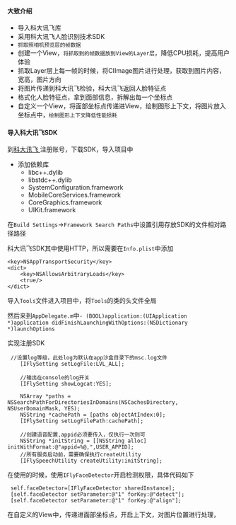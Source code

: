 #### 大致介绍

* 导入科大讯飞库
* 采用科大讯飞人脸识别技术SDK
* `抓取照相机预览层的帧数据`
* 创建一个View，`将抓取到的帧数据放到View的Layer层`，降低CPU损耗，提高用户体验
* 抓取Layer层上每一帧的时候，将CIImage图片进行处理，获取到图片内容，宽高，图片方向
* 将图片传递到科大讯飞检验，科大讯飞返回人脸特征点
* 格式化人脸特征点，拿到面部信息，拆解出每一个坐标点
* 自定义一个View，将面部坐标点传递进View，绘制图形上下文，将图片放入坐标点中，`绘制图形上下文降低性能损耗`

#### 导入科大讯飞SDK

到[科大讯飞 ](http://www.xfyun.cn/?ch=bdtg)注册账号，下载SDK，导入项目中

* 添加依赖库
	* libc++.dylib
	* libstdc++.dylib
	* SystemConfiguration.framework
	* MobileCoreServices.framework
	* CoreGraphics.framework
	* UIKit.framework

在`Build Settings`->`Framework Search Paths`中设置引用存放SDK的文件相对路径路径

科大讯飞SDK其中使用HTTP，所以需要在`Info.plist`中添加

```
<key>NSAppTransportSecurity</key>
<dict>
	<key>NSAllowsArbitraryLoads</key>
	<true/> 
</dict>

```

导入`Tools`文件进入项目中，将`Tools`的类的头文件全局

然后来到`AppDelegate.m`中`- (BOOL)application:(UIApplication *)application didFinishLaunchingWithOptions:(NSDictionary *)launchOptions`

实现注册SDK

```
 //设置log等级，此处log为默认在app沙盒目录下的msc.log文件
    [IFlySetting setLogFile:LVL_ALL];
    
    //输出在console的log开关
    [IFlySetting showLogcat:YES];
    
    NSArray *paths = NSSearchPathForDirectoriesInDomains(NSCachesDirectory, NSUserDomainMask, YES);
    NSString *cachePath = [paths objectAtIndex:0];
    [IFlySetting setLogFilePath:cachePath];
    
    //创建语音配置,appid必须要传入，仅执行一次则可
    NSString *initString = [[NSString alloc] initWithFormat:@"appid=%@,",USER_APPID];
    //所有服务启动前，需要确保执行createUtility
    [IFlySpeechUtility createUtility:initString];

```

在使用的时候，使用`IFlyFaceDetector`开启检测权限，具体代码如下

```
 self.faceDetector=[IFlyFaceDetector sharedInstance];
 [self.faceDetector setParameter:@"1" forKey:@"detect"];
 [self.faceDetector setParameter:@"1" forKey:@"align"];
```

在自定义的View中，传递进面部坐标点，开启上下文，对图片位置进行处理，


